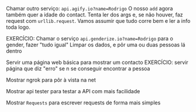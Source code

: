 
Chamar outro serviço: `api.agify.io?name=Rodrigo`
O nosso `add` agora também quer a idade do contact.
Tenta ler dos args e, se não houver, faz request com `urllib.request`.
Vamos assumir que tudo corre bem e ler a info toda logo.

EXERCÍCIO:
Chamar o serviço `api.genderize.io?name=Rodrigo` para o gender, fazer "tudo igual"
Limpar os dados, e pôr uma ou duas pessoas lá dentro

Servir uma página web básica para mostrar um contacto
EXERCÍCIO: servir página que diz "erro" se n se conseguir encontrar a pessoa

Mostrar ngrok para pôr à vista na net

Mostrar api tester para testar a API com mais facilidade

Mostrar `Requests` para escrever requests de forma mais simples

